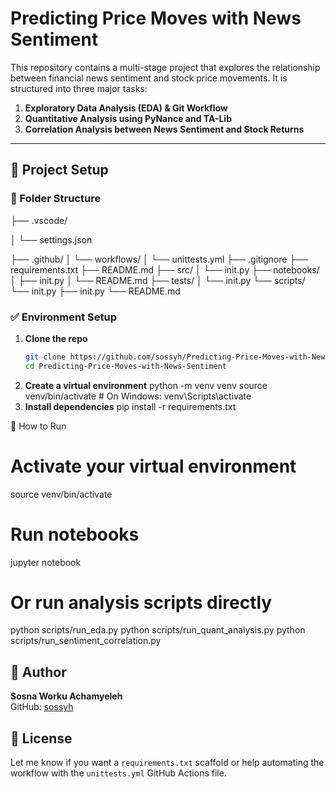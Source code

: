 # Predicting Price Moves with News Sentiment

This repository contains a multi-stage project that explores the relationship between financial news sentiment and stock price movements. It is structured into three major tasks:

1. **Exploratory Data Analysis (EDA) & Git Workflow**
2. **Quantitative Analysis using PyNance and TA-Lib**
3. **Correlation Analysis between News Sentiment and Stock Returns**

---

## 🔧 Project Setup

### 📁 Folder Structure
├── .vscode/

│ └── settings.json

├── .github/
│ └── workflows/
│ └── unittests.yml
├── .gitignore
├── requirements.txt
├── README.md
├── src/
│ └── init.py
├── notebooks/
│ ├── init.py
│ └── README.md
├── tests/
│ └── init.py
└── scripts/
    └── init.py
├── init.py
└── README.md


### ✅ Environment Setup

1. **Clone the repo**
   ```bash
   git clone https://github.com/sossyh/Predicting-Price-Moves-with-News-Sentiment.git
   cd Predicting-Price-Moves-with-News-Sentiment

2. **Create a virtual environment**
    python -m venv venv
    source venv/bin/activate  # On Windows: venv\Scripts\activate
3. **Install dependencies**
    pip install -r requirements.txt



🚀 How to Run

# Activate your virtual environment
source venv/bin/activate

# Run notebooks
jupyter notebook

# Or run analysis scripts directly
python scripts/run_eda.py
python scripts/run_quant_analysis.py
python scripts/run_sentiment_correlation.py


## 👤 Author

**Sosna Worku Achamyeleh**  
GitHub: [sossyh](https://github.com/sossyh)


## 📄 License

Let me know if you want a `requirements.txt` scaffold or help automating the workflow with the `unittests.yml` GitHub Actions file.
